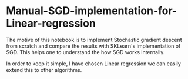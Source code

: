 # Manual-SGD-implementation-for-Linear-regression
The motive of this notebook is to implement Stochastic gradient descent from scratch and compare the results with SKLearn's implementation of SGD. This helps one to understand the how SGD works internally.

In order to keep it simple, I have chosen Linear regression we can easily extend this to other algorithms.
